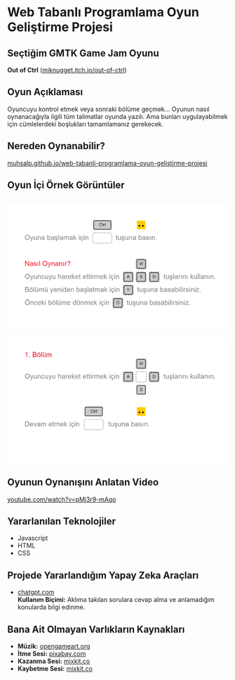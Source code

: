 # Web Tabanlı Programlama Oyun Geliştirme Projesi

## Seçtiğim GMTK Game Jam Oyunu
**Out of Ctrl** ([miknugget.itch.io/out-of-ctrl](https://miknugget.itch.io/out-of-ctrl))

## Oyun Açıklaması
Oyuncuyu kontrol etmek veya sonraki bölüme geçmek... Oyunun nasıl oynanacağıyla ilgili tüm talimatlar oyunda yazılı. Ama bunları uygulayabilmek için cümlelerdeki boşlukları tamamlamanız gerekecek.

## Nereden Oynanabilir?
[muhsalp.github.io/web-tabanli-programlama-oyun-gelistirme-projesi](https://muhsalp.github.io/web-tabanli-programlama-oyun-gelistirme-projesi)

## Oyun İçi Örnek Görüntüler
![Görüntü 1](goruntu/goruntu1.png)
---
![Görüntü 2](goruntu/goruntu2.png)

## Oyunun Oynanışını Anlatan Video
[youtube.com/watch?v=pMj3r9-mAqo](https://youtube.com/watch?v=pMj3r9-mAqo)

## Yararlanılan Teknolojiler
- Javascript
- HTML
- CSS

## Projede Yararlandığım Yapay Zeka Araçları
- [chatgpt.com](https://chatgpt.com)  
**Kullanım Biçimi:** Aklıma takılan sorulara cevap alma ve anlamadığım konularda bilgi edinme.

## Bana Ait Olmayan Varlıkların Kaynakları
- **Müzik:** [opengameart.org](https://opengameart.org)
- **İtme Sesi:** [pixabay.com](https://pixabay.com)
- **Kazanma Sesi:** [mixkit.co](https://mixkit.co)
- **Kaybetme Sesi:** [mixkit.co](https://mixkit.co)
